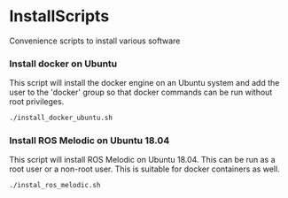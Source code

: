 # InstallScripts
Convenience scripts to install various software

### Install docker on Ubuntu
This script will install the docker engine on an Ubuntu system and add the user to the 'docker' group so that docker commands can be run without root privileges.

```bash
./install_docker_ubuntu.sh
```

### Install ROS Melodic on Ubuntu 18.04
This script will install ROS Melodic on Ubuntu 18.04. This can be run as a root user or a non-root user. This is suitable for docker containers as well.

```bash
./instal_ros_melodic.sh
```
